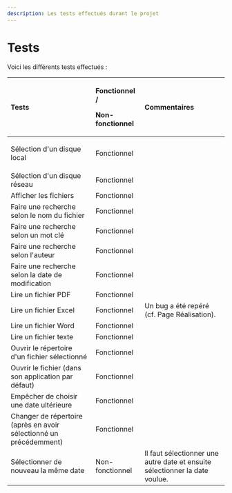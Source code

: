 ```yaml
---
description: Les tests effectués durant le projet
---
```


# Tests

Voici les différents tests effectués :

<table>
  <thead>
    <tr>
      <th style="text-align:left">Tests</th>
      <th style="text-align:left">
        <p>Fonctionnel /</p>
        <p>Non-fonctionnel</p>
      </th>
      <th style="text-align:left">Commentaires</th>
    </tr>
  </thead>
  <tbody>
    <tr>
      <td style="text-align:left">
        <p></p>
        <p>Sélection d'un disque local</p>
      </td>
      <td style="text-align:left">Fonctionnel</td>
      <td style="text-align:left"></td>
    </tr>
    <tr>
      <td style="text-align:left">Sélection d'un disque réseau</td>
      <td style="text-align:left">Fonctionnel</td>
      <td style="text-align:left"></td>
    </tr>
    <tr>
      <td style="text-align:left">Afficher les fichiers</td>
      <td style="text-align:left">Fonctionnel</td>
      <td style="text-align:left"></td>
    </tr>
    <tr>
      <td style="text-align:left">Faire une recherche selon le nom du fichier</td>
      <td style="text-align:left">Fonctionnel</td>
      <td style="text-align:left"></td>
    </tr>
    <tr>
      <td style="text-align:left">Faire une recherche selon un mot clé</td>
      <td style="text-align:left">Fonctionnel</td>
      <td style="text-align:left"></td>
    </tr>
    <tr>
      <td style="text-align:left">Faire une recherche selon l'auteur</td>
      <td style="text-align:left">Fonctionnel</td>
      <td style="text-align:left"></td>
    </tr>
    <tr>
      <td style="text-align:left">Faire une recherche selon la date de modification</td>
      <td style="text-align:left">Fonctionnel</td>
      <td style="text-align:left"></td>
    </tr>
    <tr>
      <td style="text-align:left">Lire un fichier PDF</td>
      <td style="text-align:left">Fonctionnel</td>
      <td style="text-align:left"></td>
    </tr>
    <tr>
      <td style="text-align:left">Lire un fichier Excel</td>
      <td style="text-align:left">Fonctionnel</td>
      <td style="text-align:left">Un bug a été repéré (cf. Page Réalisation).</td>
    </tr>
    <tr>
      <td style="text-align:left">Lire un fichier Word</td>
      <td style="text-align:left">Fonctionnel</td>
      <td style="text-align:left"></td>
    </tr>
    <tr>
      <td style="text-align:left">Lire un fichier texte</td>
      <td style="text-align:left">Fonctionnel</td>
      <td style="text-align:left"></td>
    </tr>
    <tr>
      <td style="text-align:left">Ouvrir le répertoire d'un fichier sélectionné</td>
      <td style="text-align:left">Fonctionnel</td>
      <td style="text-align:left"></td>
    </tr>
    <tr>
      <td style="text-align:left">Ouvrir le fichier (dans son application par défaut)</td>
      <td style="text-align:left">Fonctionnel</td>
      <td style="text-align:left"></td>
    </tr>
    <tr>
      <td style="text-align:left">Empêcher de choisir une date ultérieure</td>
      <td style="text-align:left">Fonctionnel</td>
      <td style="text-align:left"></td>
    </tr>
    <tr>
      <td style="text-align:left">Changer de répertoire (après en avoir sélectionné un précédemment)</td>
      <td
      style="text-align:left">Fonctionnel</td>
        <td style="text-align:left"></td>
    </tr>
    <tr>
      <td style="text-align:left">Sélectionner de nouveau la même date</td>
      <td style="text-align:left">Non-fonctionnel</td>
      <td style="text-align:left">Il faut sélectionner une autre date et ensuite sélectionner la date voulue.</td>
    </tr>
  </tbody>
</table>

